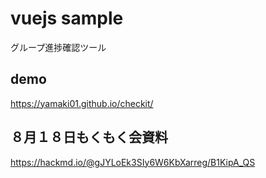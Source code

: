 # vuejs sample
グループ進捗確認ツール

## demo
https://yamaki01.github.io/checkit/


## ８月１８日もくもく会資料
https://hackmd.io/@gJYLoEk3SIy6W6KbXarreg/B1KipA_QS